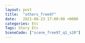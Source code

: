 ```yaml
---
layout: post
title:  "others_free97"
date:   2021-08-23 17:00:00 +0000
categories: Etc
Tags: Story Etc
SceneCode: ["scene_free97_q1_s20"]
---
```

